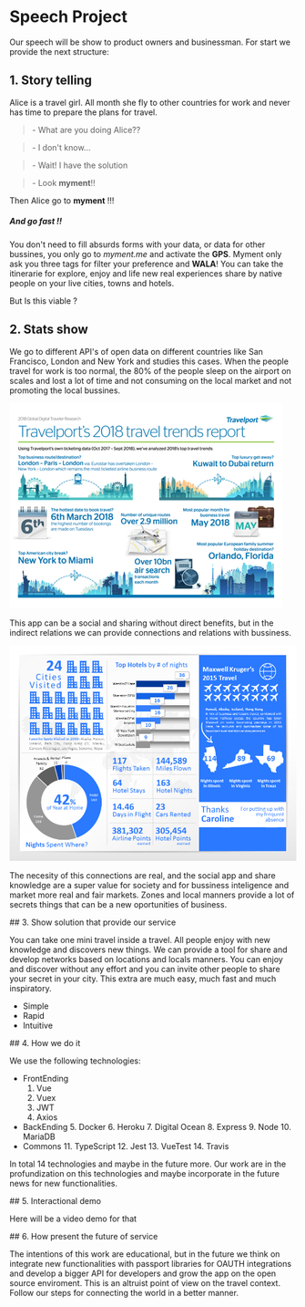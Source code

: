 # Speech Project

Our speech will be show to product owners and businessman. For start we provide the next structure:

## 1. Story telling

Alice is a travel girl. All month she fly to other countries for work and never has time to prepare the plans for travel.
 > \- What are you doing Alice?? 

 > \- I don't know... 

 > \- Wait! I have the solution

 > \- Look **myment**!!

 Then Alice go to **myment** !!! 
 ##### And go fast !!
 You don't need to fill absurds forms with your data, or data for other bussines, you only go to *myment.me* and activate the **GPS**. Myment only ask you three tags for filter your preference and **WALA**! You can take the itinerarie for explore, enjoy and life new real experiences share by native people on your live cities, towns and hotels.

 But Is this viable ? 

## 2. Stats show

We go to different API's of open data on different countries like San Francisco, London and New York and studies this cases. When the people travel for work is too normal, the 80% of the people sleep on the airport on scales and lost a lot of time and not consuming on the local market and not promoting the local bussines. 

![travel](./../traveltrend.jpg)

This app can be a social and sharing without direct benefits, but in the indirect relations we can provide connections and relations with bussiness. 

![stats](./../travelstats.png)

The necesity of this connections are real, and the social app and share knowledge are a super value for society and for bussiness inteligence and market more real and fair markets.
Zones and local manners provide a lot of secrets things that can be a new oportunities of business.

## 3. Show solution that provide our service

You can take one mini travel inside a travel. All people enjoy with new knowledge and discovers new things. We can provide a tool for share and develop networks based on locations and locals manners. You can enjoy and discover without any effort and you can invite other people to share your secret in your city. 
This extra are much easy, much fast and much inspiratory. 

- Simple
- Rapid
- Intuitive


## 4. How we do it 

We use the following technologies:
- FrontEnding
    1. Vue 
    2. Vuex 
    3. JWT 
    4. Axios 
- BackEnding
    5. Docker 
    6. Heroku 
    7. Digital Ocean 
    8. Express 
    9. Node 
    10. MariaDB 
- Commons
    11. TypeScript 
    12. Jest 
    13. VueTest 
    14. Travis 

In total 14 technologies and maybe in the future more. Our work are in the profundization on this technologies and maybe incorporate in the future news for new functionalities.

## 5. Interactional demo

Here will be a video demo for that

## 6. How present the future of service

The intentions of this work are educational, but in the future we think on integrate new functionalities with passport libraries for OAUTH integrations and develop a bigger API for developers and grow the app on the open source enviroment. This is an altruist point of view on the travel context. Follow our steps for connecting the world in a better manner.